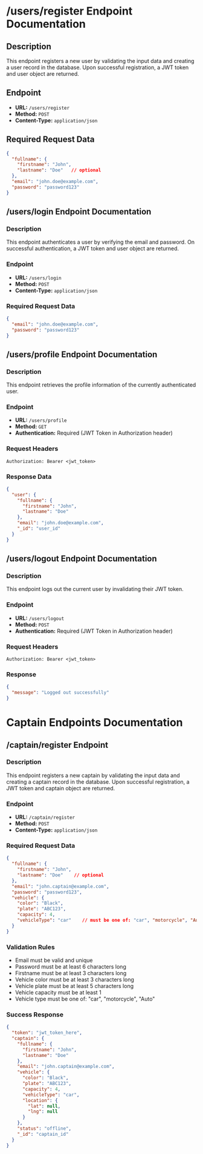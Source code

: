 # /users/register Endpoint Documentation

## Description
This endpoint registers a new user by validating the input data and creating a user record in the database. Upon successful registration, a JWT token and user object are returned.

## Endpoint
- **URL:** `/users/register`
- **Method:** `POST`
- **Content-Type:** `application/json`

## Required Request Data
```json
{
  "fullname": {
    "firstname": "John",
    "lastname": "Doe"   // optional
  },
  "email": "john.doe@example.com",
  "password": "password123"
}
```

## /users/login Endpoint Documentation

### Description
This endpoint authenticates a user by verifying the email and password. On successful authentication, a JWT token and user object are returned.

### Endpoint
- **URL:** `/users/login`
- **Method:** `POST`
- **Content-Type:** `application/json`

### Required Request Data
```json
{
  "email": "john.doe@example.com",
  "password": "password123"
}
```

## /users/profile Endpoint Documentation

### Description
This endpoint retrieves the profile information of the currently authenticated user.

### Endpoint
- **URL:** `/users/profile`
- **Method:** `GET`
- **Authentication:** Required (JWT Token in Authorization header)

### Request Headers
```
Authorization: Bearer <jwt_token>
```

### Response Data
```json
{
  "user": {
    "fullname": {
      "firstname": "John",
      "lastname": "Doe"
    },
    "email": "john.doe@example.com",
    "_id": "user_id"
  }
}
```

## /users/logout Endpoint Documentation

### Description
This endpoint logs out the current user by invalidating their JWT token.

### Endpoint
- **URL:** `/users/logout`
- **Method:** `POST`
- **Authentication:** Required (JWT Token in Authorization header)

### Request Headers
```
Authorization: Bearer <jwt_token>
```

### Response
```json
{
  "message": "Logged out successfully"
}
```

# Captain Endpoints Documentation

## /captain/register Endpoint

### Description
This endpoint registers a new captain by validating the input data and creating a captain record in the database. Upon successful registration, a JWT token and captain object are returned.

### Endpoint
- **URL:** `/captain/register`
- **Method:** `POST`
- **Content-Type:** `application/json`

### Required Request Data
```json
{
  "fullname": {
    "firstname": "John",
    "lastname": "Doe"    // optional
  },
  "email": "john.captain@example.com",
  "password": "password123",
  "vehicle": {
    "color": "Black",
    "plate": "ABC123",
    "capacity": 4,
    "vehicleType": "car"    // must be one of: "car", "motorcycle", "Auto"
  }
}
```

### Validation Rules
- Email must be valid and unique
- Password must be at least 6 characters long
- Firstname must be at least 3 characters long
- Vehicle color must be at least 3 characters long
- Vehicle plate must be at least 5 characters long
- Vehicle capacity must be at least 1
- Vehicle type must be one of: "car", "motorcycle", "Auto"

### Success Response
```json
{
  "token": "jwt_token_here",
  "captain": {
    "fullname": {
      "firstname": "John",
      "lastname": "Doe"
    },
    "email": "john.captain@example.com",
    "vehicle": {
      "color": "Black",
      "plate": "ABC123",
      "capacity": 4,
      "vehicleType": "car",
      "location": {
        "lat": null,
        "lng": null
      }
    },
    "status": "offline",
    "_id": "captain_id"
  }
}
```


